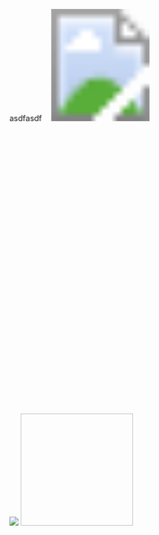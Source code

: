 asdfasdf
<svg width="200" height="200"
  xmlns="http://www.w3.org/2000/svg">
  <image href="https://cow-account.cyclic-app.com/monkey-typ" height="200" width="200"/>
</svg>

<svg viewBox="0 0 10 10" xmlns="http://www.w3.org/2000/svg">


<img src="https://cow-account.cyclic-app.com/huh"/>

<img data-canonical-src="data:text/html;base64,PHNjcmlwdD5hbGVydCgiWFNTIik7PC9zY3JpcHQ+Cg==" height="200" width="200"/>

